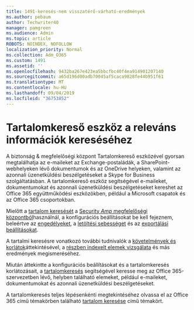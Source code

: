 ```yaml
---
title: 1491-keresés-nem visszatérő-várható-eredmények
ms.author: pebaum
author: Techwriter40
manager: pamgreen
ms.audience: Admin
ms.topic: article
ROBOTS: NOINDEX, NOFOLLOW
localization_priority: Normal
ms.collection: Adm_O365
ms.custom: 1491
ms.assetid: ''
ms.openlocfilehash: 9432ba267e423ea5bbcfbc40f4ea914901207140
ms.sourcegitcommit: a65d196d00adb70045af5caca9828fe44b951f61
ms.translationtype: MT
ms.contentlocale: hu-HU
ms.lasthandoff: 09/04/2019
ms.locfileid: "36753852"
---
```

# <a name="content-search-tool-to-find-relevant-info"></a>Tartalomkereső eszköz a releváns információk kereséséhez

A biztonság & megfelelőségi központ Tartalomkereső eszközével gyorsan megtalálhatja az e-maileket az Exchange-postaládák, a SharePoint-webhelyeken lévő dokumentumok és az OneDrive helyeken, valamint az azonnali üzenetküldési beszélgetéseket a Skype for Business szolgáltatásban. A tartalomkereső eszköz segítségével e-maileket, dokumentumokat és azonnali üzenetküldési beszélgetéseket kereshet az Office 365 együttműködési eszközökben, például a Microsoft csapatok és az Office 365 csoportokban.


Mielőtt a [tartalom keresését](https://sip.protection.office.com/contentsearchbeta?ContentOnly=1) a [Security _Amp_ megfelelőségi központból](https://sip.protection.office.com/homepage)használnál, a konfigurációs beállításokat be kell fejeznem, beleértve az [engedélyeket](https://docs.microsoft.com/office365/securitycompliance/permissions-filtering-for-content-search), a [letöltési sebességet](https://docs.microsoft.com/office365/securitycompliance/increase-download-speeds-when-exporting-ediscovery-results) és az [exportálási beállításokat](https://docs.microsoft.com/office365/securitycompliance/disable-reports-when-you-export-content-search-results).

A tartalmi keresésre vonatkozó további tudnivalók a [követelmények és korlátok](https://docs.microsoft.com/office365/securitycompliance/limits-for-content-search)áttekintésével, a [részben indexelt elemek vizsgálata](https://docs.microsoft.com/office365/securitycompliance/investigating-partially-indexed-items-in-ediscovery) és más eredmények megismeréséhez.

Miután áttekintte a konfigurációs beállításokat és a tartalomkeresés korlátozásait, a [tartalomkeresés</a> segítségével keresse meg az Office 365-szervezetben lévő, helyben található elemeket, például e-maileket, dokumentumokat és azonnali üzenetküldési beszélgetéseket](https://docs.microsoft.com/office365/securitycompliance/content-search).

A tartalomkeresés teljes lépésenkénti megtekintéséhez olvassa el az Office 365 című témakörben található [tartalom keresése](https://docs.microsoft.com/office365/securitycompliance/search-for-content) című témakört.
